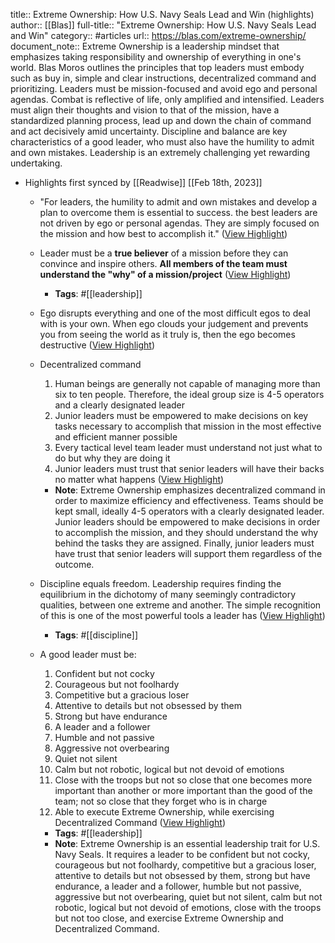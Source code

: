 title:: Extreme Ownership: How U.S. Navy Seals Lead and Win (highlights)
author:: [[Blas]]
full-title:: "Extreme Ownership: How U.S. Navy Seals Lead and Win"
category:: #articles
url:: https://blas.com/extreme-ownership/
document_note:: Extreme Ownership is a leadership mindset that emphasizes taking responsibility and ownership of everything in one's world. Blas Moros outlines the principles that top leaders must embody such as buy in, simple and clear instructions, decentralized command and prioritizing. Leaders must be mission-focused and avoid ego and personal agendas. Combat is reflective of life, only amplified and intensified. Leaders must align their thoughts and vision to that of the mission, have a standardized planning process, lead up and down the chain of command and act decisively amid uncertainty. Discipline and balance are key characteristics of a good leader, who must also have the humility to admit and own mistakes. Leadership is an extremely challenging yet rewarding undertaking.

- Highlights first synced by [[Readwise]] [[Feb 18th, 2023]]
	- "For leaders, the humility to admit and own mistakes and develop a plan to overcome them is essential to success. the best leaders are not driven by ego or personal agendas. They are simply focused on the mission and how best to accomplish it." ([View Highlight](https://read.readwise.io/read/01gsj0n4vgs49q2jkgr8gy4qmk))
	- Leader must be a **true believer** of a mission before they can convince and inspire others. **All members of the team must understand the "why" of a mission/project** ([View Highlight](https://read.readwise.io/read/01gsj0jgwtk6cd3vce3afxvgqm))
		- **Tags**: #[[leadership]]
	- Ego disrupts everything and one of the most difficult egos to deal with is your own. When ego clouds your judgement and prevents you from seeing the world as it truly is, then the ego becomes destructive ([View Highlight](https://read.readwise.io/read/01gsj0js58d6480863grfjh06p))
	- Decentralized command
	  
	  1.  Human beings are generally not capable of managing more than six to ten people. Therefore, the ideal group size is 4-5 operators and a clearly designated leader
	  2.  Junior leaders must be empowered to make decisions on key tasks necessary to accomplish that mission in the most effective and efficient manner possible
	  3.  Every tactical level team leader must understand not just what to do but why they are doing it
	  4.  Junior leaders must trust that senior leaders will have their backs no matter what happens ([View Highlight](https://read.readwise.io/read/01gsj0k0346cv1vek14tbg45xc))
		- **Note**: Extreme Ownership emphasizes decentralized command in order to maximize efficiency and effectiveness. Teams should be kept small, ideally 4-5 operators with a clearly designated leader. Junior leaders should be empowered to make decisions in order to accomplish the mission, and they should understand the why behind the tasks they are assigned. Finally, junior leaders must have trust that senior leaders will support them regardless of the outcome.
	- Discipline equals freedom. Leadership requires finding the equilibrium in the dichotomy of many seemingly contradictory qualities, between one extreme and another. The simple recognition of this is one of the most powerful tools a leader has ([View Highlight](https://read.readwise.io/read/01gsj0kqtes85d0ywdcxhgtxmv))
		- **Tags**: #[[discipline]]
	- A good leader must be:
	  
	  1.  Confident but not cocky
	  2.  Courageous but not foolhardy
	  3.  Competitive but a gracious loser
	  4.  Attentive to details but not obsessed by them
	  5.  Strong but have endurance
	  6.  A leader and a follower
	  7.  Humble and not passive
	  8.  Aggressive not overbearing
	  9.  Quiet not silent
	  10.  Calm but not robotic, logical but not devoid of emotions
	  11.  Close with the troops but not so close that one becomes more important than another or more important than the good of the team; not so close that they forget who is in charge
	  12.  Able to execute Extreme Ownership, while exercising Decentralized Command ([View Highlight](https://read.readwise.io/read/01gsj0m29zcya4b732rfjs648m))
		- **Tags**: #[[leadership]]
		- **Note**: Extreme Ownership is an essential leadership trait for U.S. Navy Seals. It requires a leader to be confident but not cocky, courageous but not foolhardy, competitive but a gracious loser, attentive to details but not obsessed by them, strong but have endurance, a leader and a follower, humble but not passive, aggressive but not overbearing, quiet but not silent, calm but not robotic, logical but not devoid of emotions, close with the troops but not too close, and exercise Extreme Ownership and Decentralized Command.